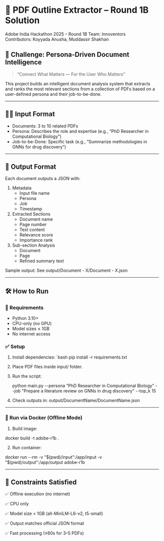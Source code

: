# 🧠 PDF Outline Extractor – Round 1B Solution
Adobe India Hackathon 2025 – Round 1B 
Team: Innoventors  
Contributors: Koyyada Anusha, Muddassir Shakhan

## 🚀 Challenge: Persona-Driven Document Intelligence

> “Connect What Matters — For the User Who Matters”

This project builds an intelligent document analysis system that extracts and ranks the most relevant sections from a collection of PDFs based on a user-defined persona and their job-to-be-done.

---

## 🧑‍💼 Input Format

- Documents: 3 to 10 related PDFs
- Persona: Describes the role and expertise (e.g., “PhD Researcher in Computational Biology”)
- Job-to-be-Done: Specific task (e.g., “Summarize methodologies in GNNs for drug discovery”)

---

## 🧠 Output Format

Each document outputs a JSON with:
1. Metadata
   - Input file name
   - Persona
   - Job
   - Timestamp
2. Extracted Sections
   - Document name
   - Page number
   - Text content
   - Relevance score
   - Importance rank
3. Sub-section Analysis
   - Document
   - Page
   - Refined summary text

Sample output: See output/Document - X/Document - X.json

---

## 🛠️ How to Run

### 🧪 Requirements
- Python 3.10+
- CPU-only (no GPU)
- Model sizes ≤ 1GB
- No internet access

### ✅ Setup

1. Install dependencies:
   `bash
   pip install -r requirements.txt
   
3. Place PDF files inside input/ folder.

4. Run the script:

   python main.py --persona "PhD Researcher in Computational Biology" --job "Prepare a literature review on GNNs in drug discovery" --top_k 15

4. Check outputs in: output/DocumentName/DocumentName.json

---

### 🐳 Run via Docker (Offline Mode)

1. Build image:

docker build -t adobe-r1b .

2. Run container:

docker run --rm -v "$(pwd)/input":/app/input -v "$(pwd)/output":/app/output adobe-r1b

---

## 📌 Constraints Satisfied

✅ Offline execution (no internet)

✅ CPU only

✅ Model size < 1GB (all-MiniLM-L6-v2, t5-small)

✅ Output matches official JSON format

✅ Fast processing (≤60s for 3–5 PDFs)
